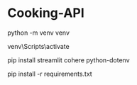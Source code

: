 # Cooking-API

python -m venv venv

venv\Scripts\activate

pip install streamlit cohere python-dotenv

pip install -r requirements.txt
